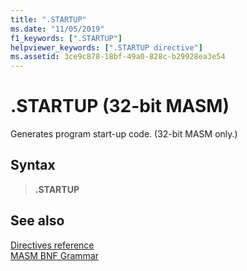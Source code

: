 ```yaml
---
title: ".STARTUP"
ms.date: "11/05/2019"
f1_keywords: [".STARTUP"]
helpviewer_keywords: [".STARTUP directive"]
ms.assetid: 3ce9c878-18bf-49a0-828c-b29928ea3e54
---
```

# .STARTUP (32-bit MASM)

Generates program start-up code. (32-bit MASM only.)

## Syntax

> **.STARTUP**

## See also

[Directives reference](directives-reference.md)\
[MASM BNF Grammar](masm-bnf-grammar.md)
